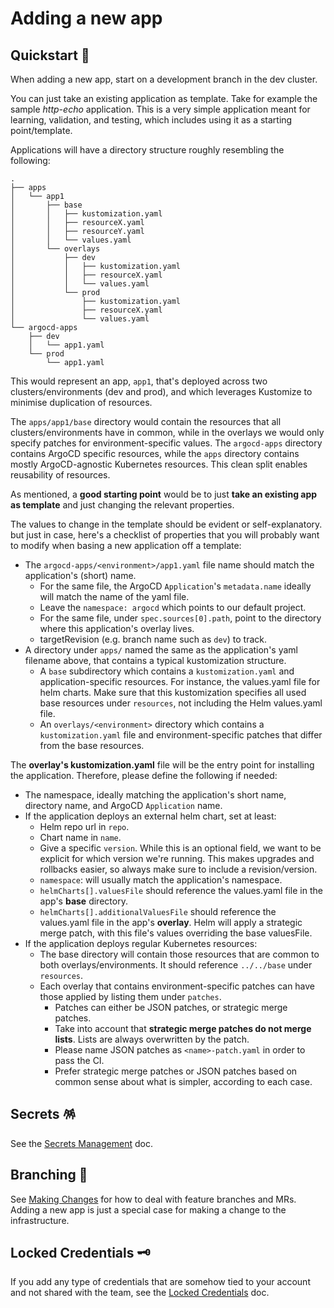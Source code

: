 # Adding a new app

## Quickstart 🚀 

When adding a new app, start on a development branch in the dev cluster.

You can just take an existing application as template. Take for example the sample *http-echo*
application. This is a very simple application meant for learning, validation, and testing, which
includes using it as a starting point/template.

Applications will have a directory structure roughly resembling the following:

```
.
├── apps
│   └── app1
│       ├── base
│       │   ├── kustomization.yaml
│       │   ├── resourceX.yaml
│       │   ├── resourceY.yaml
│       │   └── values.yaml
│       └── overlays
│           ├── dev
│           │   ├── kustomization.yaml
│           │   ├── resourceX.yaml
│           │   └── values.yaml
│           └── prod
│               ├── kustomization.yaml
│               ├── resourceX.yaml
│               └── values.yaml
└── argocd-apps
    ├── dev
    │   └── app1.yaml
    └── prod
        └── app1.yaml
```

This would represent an app, `app1`, that's deployed across two clusters/environments (dev and
prod), and which leverages Kustomize to minimise duplication of resources.

The `apps/app1/base` directory would contain the resources that all clusters/environments have in
common, while in the overlays we would only specify patches for environment-specific values. The
`argocd-apps` directory contains ArgoCD specific resources, while the `apps` directory contains
mostly ArgoCD-agnostic Kubernetes resources. This clean split enables reusability of resources.

As mentioned, a **good starting point** would be to just **take an existing app as template** and
just changing the relevant properties.

The values to change in the template should be evident or self-explanatory. but just in case, here's
a checklist of properties that you will probably want to modify when basing a new application off a
template:

* The `argocd-apps/<environment>/app1.yaml` file name should match the application's (short) name.
  * For the same file, the ArgoCD `Application`'s `metadata.name` ideally will match the name of the
    yaml file.
  * Leave the `namespace: argocd` which points to our default project.
  * For the same file, under `spec.sources[0].path`, point to the directory where this application's
    overlay lives.
  * targetRevision (e.g. branch name such as `dev`) to track.
* A directory under `apps/` named the same as the application's yaml filename above, that contains a
  typical kustomization structure.
  * A `base` subdirectory which contains a `kustomization.yaml` and application-specific resources.
    For instance, the values.yaml file for helm charts. Make sure that this kustomization specifies
    all used base resources under `resources`, not including the Helm values.yaml file.
  * An `overlays/<environment>` directory which contains a `kustomization.yaml` file and
    environment-specific patches that differ from the base resources.

The **overlay's kustomization.yaml** file will be the entry point for installing the application.
Therefore, please define the following if needed:

* The namespace, ideally matching the application's short name, directory name, and ArgoCD
  `Application` name.
* If the application deploys an external helm chart, set at least:
  * Helm repo url in `repo`.
  * Chart name in `name`.
  * Give a specific `version`. While this is an optional field, we want to be explicit for which
    version we're running. This makes upgrades and rollbacks easier, so always make sure to include
    a revision/version.
  * `namespace`: will usually match the application's namespace.
  * `helmCharts[].valuesFile` should reference the values.yaml file in the app's **base** directory.
  * `helmCharts[].additionalValuesFile` should reference the values.yaml file in the app's
    **overlay**. Helm will apply a strategic merge patch, with this file's values overriding the
    base valuesFile.
* If the application deploys regular Kubernetes resources:
  * The base directory will contain those resources that are common to both overlays/environments.
    It should reference `../../base` under `resources`.
  * Each overlay that contains environment-specific patches can have those applied by listing them
    under `patches`.
    * Patches can either be JSON patches, or strategic merge patches.
    * Take into account that **strategic merge patches do not merge lists**. Lists are always
      overwritten by the patch.
    * Please name JSON patches as `<name>-patch.yaml` in order to pass the CI.
    * Prefer strategic merge patches or JSON patches based on common sense about what is simpler,
      according to each case.

## Secrets 🪅

See the [Secrets Management](app-secrets.md) doc.

## Branching 🌳

See [Making Changes](making-changes.md) for how to deal with feature branches and MRs. Adding a new app is just a
special case for making a change to the infrastructure.

## Locked Credentials 🗝️

If you add any type of credentials that are somehow tied to your account and not shared with the
team, see the [Locked Credentials](../../misc/locked-credentials.md) doc.